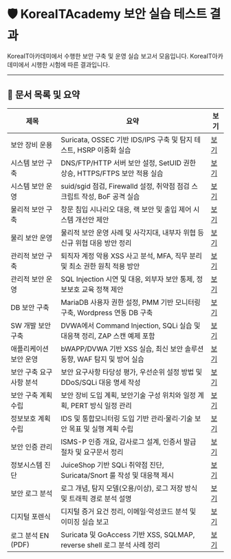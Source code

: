 # 🛡️ KoreaITAcademy 보안 실습 테스트 결과

KoreaIT아카데미에서 수행한 보안 구축 및 운영 실습 보고서 모음입니다.
KoreaIT아카데미에서 시행한 시험에 따른 결과입니다.

---

## 📄 문서 목록 및 요약

| 제목 | 요약 | 보기 |
|------|------|------|
| 보안 장비 운용 | Suricata, OSSEC 기반 IDS/IPS 구축 및 탐지 테스트, HSRP 이중화 실습 | [보기](https://github.com/whathekim/koreaittest/blob/main/조범근%20250206%20보안%20장비%20운용.pdf) |
| 시스템 보안 구축 | DNS/FTP/HTTP 서버 보안 설정, SetUID 권한 상승, HTTPS/FTPS 보안 적용 실습 | [보기](https://github.com/whathekim/koreaittest/blob/main/조범근%20250218%20시스템%20보안%20구축.pdf) |
| 시스템 보안 운영 | suid/sgid 점검, Firewalld 설정, 취약점 점검 스크립트 작성, BoF 공격 실습 | [보기](https://github.com/whathekim/koreaittest/blob/main/조범근%20250227%20시스템%20보안%20운영.pdf) |
| 물리적 보안 구축 | 창문 침입 시나리오 대응, 랙 보안 및 출입 제어 시스템 개선안 제안 | [보기](https://github.com/whathekim/koreaittest/blob/main/조범근%20250311%20물리적%20보안%20구축.pdf) |
| 물리 보안 운영 | 물리적 보안 운영 사례 및 사각지대, 내부자 위협 등 신규 위협 대응 방안 정리 | [보기](https://github.com/whathekim/koreaittest/blob/main/조범근%20250311%20물리%20보안%20운영%20.pdf) |
| 관리적 보안 구축 | 퇴직자 계정 악용 XSS 사고 분석, MFA, 직무 분리 및 최소 권한 원칙 적용 방안 | [보기](https://github.com/whathekim/koreaittest/blob/main/조범근%20250324%20관리적%20보안%20구축.pdf) |
| 관리적 보안 운영 | SQL Injection 시연 및 대응, 외부자 보안 통제, 정보보호 교육 정책 제안 | [보기](https://github.com/whathekim/koreaittest/blob/main/조범근%20250324%20관리적%20보안%20운영.pdf) |
| DB 보안 구축 | MariaDB 사용자 권한 설정, PMM 기반 모니터링 구축, Wordpress 연동 DB 구축 | [보기](https://github.com/whathekim/koreaittest/blob/main/조범근%20250415%20DB보안구축%20.pdf) |
| SW 개발 보안 구축 | DVWA에서 Command Injection, SQLi 실습 및 대응책 정리, ZAP 스캔 예제 포함 | [보기](https://github.com/whathekim/koreaittest/blob/main/조범근%20250415%20SW개발%20보안%20구축.pdf) |
| 애플리케이션 보안 운영 | bWAPP/DVWA 기반 XSS 실습, 최신 보안 솔루션 동향, WAF 탐지 및 방어 실습 | [보기](https://github.com/whathekim/koreaittest/blob/main/조범근%20250415%20애플리케이션%20보안%20운영.pdf) |
| 보안 구축 요구사항 분석 | 보안 요구사항 타당성 평가, 우선순위 설정 방법 및 DDoS/SQLi 대응 명세 작성 | [보기](https://github.com/whathekim/koreaittest/blob/main/조범근%20250422%20보안구축요구사항분석.pdf) |
| 보안 구축 계획 수립 | 보안 장비 도입 계획, 보안기술 구성 위치와 일정 계획, PERT 방식 일정 관리 | [보기](https://github.com/whathekim/koreaittest/blob/main/조범근%20250507%20보안%20구축%20계획%20수립.pdf) |
| 정보보호 계획 수립 | IDS 및 통합모니터링 도입 기반 관리·물리·기술 보안 목표 및 실행 계획 수립 | [보기](https://github.com/whathekim/koreaittest/blob/main/조범근%20250507%20정보보호%20계획%20수립.pdf) |
| 보안 인증 관리 | ISMS-P 인증 개요, 감사로그 설계, 인증서 발급 절차 및 요구문서 정리 | [보기](https://github.com/whathekim/koreaittest/blob/main/조범근%20250528%20보안인증관리.pdf) |
| 정보시스템 진단 | JuiceShop 기반 SQLi 취약점 진단, Suricata/Snort 룰 작성 및 대응책 제시 | [보기](https://github.com/whathekim/koreaittest/blob/main/조범근%20250528%20정보시스템%20진단.pdf) |
| 보안 로그 분석 | 로그 개념, 탐지 모델(오용/이상), 로그 저장 방식 및 트래픽 경로 분석 설명 | [보기](https://github.com/whathekim/koreaittest/blob/main/조범근%20250605%20보안로그%20분석.pdf) |
| 디지털 포렌식 | 디지털 증거 요건 정리, 이메일·악성코드 분석 및 이미징 실습 보고 | [보기](https://github.com/whathekim/koreaittest/blob/main/조범근%20250613%20디지털%20포렌식.pdf) |
| 로그 분석 EN (PDF) | Suricata 및 GoAccess 기반 XSS, SQLMAP, reverse shell 로그 분석 사례 정리 | [보기](https://github.com/whathekim/koreaittest/blob/main/로그분석_EN.pdf) |
